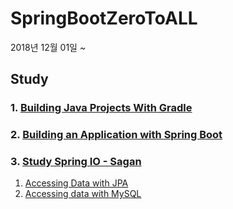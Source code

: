 # SpringBootZeroToALL
2018년 12월 01일 ~

## Study
### 1. [Building Java Projects With Gradle](https://github.com/pasudo123/SpringBootZeroToALL/blob/master/1.%20Building%20Java%20Projects%20With%20Gradle/README.md)

### 2. [Building an Application with Spring Boot](https://github.com/pasudo123/SpringBootZeroToALL/blob/master/2.%20Building%20an%20Application%20with%20Spring%20Boot/README.md)

### 3. [Study Spring IO - Sagan](https://github.com/pasudo123/SpringBootZeroToALL/blob/master/3.%20Study%20Spring%20IO%20-%20Sagan/README.md)
1. [Accessing Data with JPA](https://github.com/pasudo123/SpringBootZeroToALL/blob/master/3.%20Study%20Spring%20IO%20-%20Sagan/3.1%20Study%20Spring%20IO%20-%20Accessing%20Data%20with%20JPA.md)
2. [Accessing data with MySQL](https://github.com/pasudo123/SpringBootZeroToALL/blob/master/3.%20Study%20Spring%20IO%20-%20Sagan/3.2%20Study%20Spring%20IO%20-%20Accessing%20data%20with%20MySQL.md)
